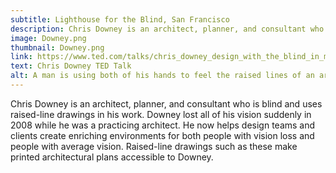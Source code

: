 ```yaml
---
subtitle: Lighthouse for the Blind, San Francisco
description: Chris Downey is an architect, planner, and consultant who is blind and uses raised-line drawings in his work.
image: Downey.png
thumbnail: Downey.png
link: https://www.ted.com/talks/chris_downey_design_with_the_blind_in_mind
text: Chris Downey TED Talk
alt: A man is using both of his hands to feel the raised lines of an architectural drawing.
---
```

Chris Downey is an architect, planner, and consultant who is blind and uses raised-line drawings in his work. Downey lost all of his vision suddenly in 2008 while he was a practicing architect. He now helps design teams and clients create enriching environments for both people with vision loss and people with average vision. Raised-line drawings such as these make printed architectural plans accessible to Downey.
